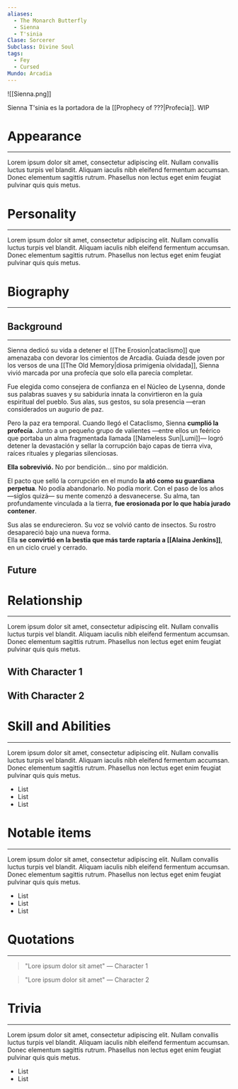 ```yaml
---
aliases:
  - The Monarch Butterfly
  - Sienna
  - T'sinia
Clase: Sorcerer
Subclass: Divine Soul
tags:
  - Fey
  - Cursed
Mundo: Arcadia
---
```

![[Sienna.png]]

Sienna T'sinia es la portadora de la [[Prophecy of ???|Profecía]]. WIP

# Appearance
---

Lorem ipsum dolor sit amet, consectetur adipiscing elit. Nullam convallis luctus turpis vel blandit. Aliquam iaculis nibh eleifend fermentum accumsan. Donec elementum sagittis rutrum. Phasellus non lectus eget enim feugiat pulvinar quis quis metus.
# Personality
---

Lorem ipsum dolor sit amet, consectetur adipiscing elit. Nullam convallis luctus turpis vel blandit. Aliquam iaculis nibh eleifend fermentum accumsan. Donec elementum sagittis rutrum. Phasellus non lectus eget enim feugiat pulvinar quis quis metus.
# Biography
---
## Background
---
Sienna dedicó su vida a detener el [[The Erosion|cataclismo]] que amenazaba con devorar los cimientos de Arcadia. Guiada desde joven por los versos de una [[The Old Memory|diosa primigenia olvidada]], Sienna vivió marcada por una profecía que solo ella parecía completar.

Fue elegida como consejera de confianza en el Núcleo de Lysenna, donde sus palabras suaves y su sabiduría innata la convirtieron en la guía espiritual del pueblo. Sus alas, sus gestos, su sola presencia —eran considerados un augurio de paz.

Pero la paz era temporal. Cuando llegó el Cataclismo, Sienna **cumplió la profecía**. Junto a un pequeño grupo de valientes —entre ellos un feérico que portaba un alma fragmentada llamada [[Nameless Sun|Lumi]]— logró detener la devastación y sellar la corrupción bajo capas de tierra viva, raíces rituales y plegarias silenciosas.

**Ella sobrevivió.** No por bendición... sino por maldición.

El pacto que selló la corrupción en el mundo **la ató como su guardiana perpetua**. No podía abandonarlo. No podía morir. Con el paso de los años —siglos quizá— su mente comenzó a desvanecerse. Su alma, tan profundamente vinculada a la tierra, **fue erosionada por lo que había jurado contener**.

Sus alas se endurecieron. Su voz se volvió canto de insectos. Su rostro desapareció bajo una nueva forma.  
Ella **se convirtió en la bestia que más tarde raptaría a [[Alaina Jenkins]]**, en un ciclo cruel y cerrado.
## Future

# Relationship
---
Lorem ipsum dolor sit amet, consectetur adipiscing elit. Nullam convallis luctus turpis vel blandit. Aliquam iaculis nibh eleifend fermentum accumsan. Donec elementum sagittis rutrum. Phasellus non lectus eget enim feugiat pulvinar quis quis metus.

## With Character 1

## With Character 2

# Skill and Abilities
---
Lorem ipsum dolor sit amet, consectetur adipiscing elit. Nullam convallis luctus turpis vel blandit. Aliquam iaculis nibh eleifend fermentum accumsan. Donec elementum sagittis rutrum. Phasellus non lectus eget enim feugiat pulvinar quis quis metus.

- List
- List
- List
# Notable items
---
Lorem ipsum dolor sit amet, consectetur adipiscing elit. Nullam convallis luctus turpis vel blandit. Aliquam iaculis nibh eleifend fermentum accumsan. Donec elementum sagittis rutrum. Phasellus non lectus eget enim feugiat pulvinar quis quis metus.

- List
- List
- List
# Quotations
---
>"Lore ipsum dolor sit amet" — Character 1

>"Lore ipsum dolor sit amet" — Character 2

# Trivia
---
Lorem ipsum dolor sit amet, consectetur adipiscing elit. Nullam convallis luctus turpis vel blandit. Aliquam iaculis nibh eleifend fermentum accumsan. Donec elementum sagittis rutrum. Phasellus non lectus eget enim feugiat pulvinar quis quis metus.

- List
- List
